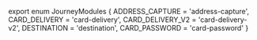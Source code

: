export enum JourneyModules {
  ADDRESS_CAPTURE = 'address-capture',
  CARD_DELIVERY = 'card-delivery',
  CARD_DELIVERY_V2 = 'card-delivery-v2',
  DESTINATION = 'destination',
  CARD_PASSWORD = 'card-password'
}
